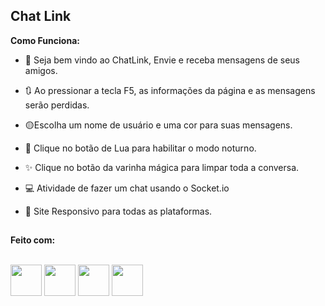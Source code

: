 <h2>Chat Link</h2>

<b>Como Funciona:</b>

- 💬 Seja bem vindo ao ChatLink, Envie e receba mensagens de seus amigos.

- 🔃 Ao pressionar a tecla F5, as informações da página e as mensagens serão perdidas.

- 🟡Escolha um nome de usuário e uma cor para suas mensagens.
  
- 🌛 Clique no botão de Lua para habilitar o modo noturno.
  
- ✨ Clique no botão da varinha mágica para limpar toda a conversa.

- 💻 Atividade de fazer um chat usando o Socket.io

- 📱 Site Responsivo para todas as plataformas.

##

<b>Feito com:</b>
<div style="display: inline_block"><br>
  <img width='50px' src="https://cdn.jsdelivr.net/gh/devicons/devicon@latest/icons/html5/html5-original.svg" />
  <img width='50px' src="https://cdn.jsdelivr.net/gh/devicons/devicon@latest/icons/css3/css3-original.svg" />
  <img width='50px' src="https://cdn.jsdelivr.net/gh/devicons/devicon@latest/icons/javascript/javascript-original.svg" />
  <img width='50px' src="https://cdn.jsdelivr.net/gh/devicons/devicon@latest/icons/socketio/socketio-original-wordmark.svg" />
          
</div>
